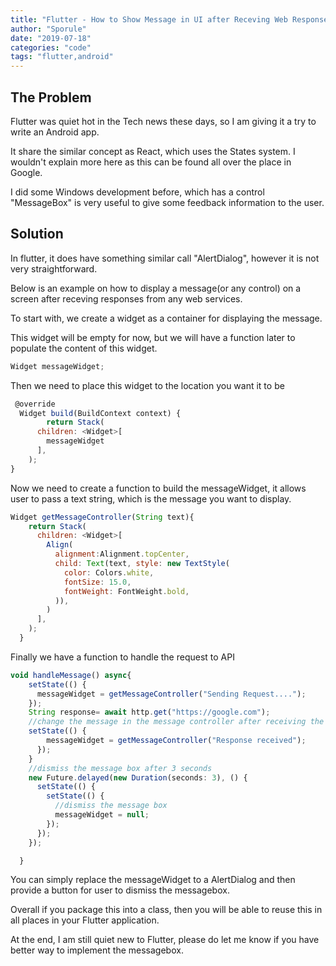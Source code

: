 ```yaml
---
title: "Flutter - How to Show Message in UI after Receving Web Responses"
author: "Sporule"
date: "2019-07-18"
categories: "code"
tags: "flutter,android"
---
```


## The Problem

Flutter was quiet hot in the Tech news these days, so I am giving it a try to write an Android app.

It share the similar concept as React, which uses the States system. I wouldn't explain more here as this can be found all over the place in Google.

I did some Windows development before, which has a control "MessageBox" is very useful to give some feedback information to the user.

## Solution

In flutter, it does have something similar call "AlertDialog", however it is not very straightforward.

Below is an example on how to display a message(or any control) on a screen after receving responses from any web services.

To start with, we create a widget as a container for displaying the message.

This widget will be empty for now, but we will have a function later to populate the content of this widget.

```javascript
Widget messageWidget;
```

Then we need to place this widget to the location you want it to be

```javascript
 @override
  Widget build(BuildContext context) {
        return Stack(
      children: <Widget>[
        messageWidget
      ],
    );
}
```

Now we need to create a function to build the messageWidget, it allows user to pass a text string, which is the message you want to display.

```javascript
Widget getMessageController(String text){
    return Stack(
      children: <Widget>[
        Align(
          alignment:Alignment.topCenter,
          child: Text(text, style: new TextStyle(
            color: Colors.white,
            fontSize: 15.0,
            fontWeight: FontWeight.bold,
          )),
        )
      ],
    );
  }
```

Finally we have a function to handle the request to API

```javascript
void handleMessage() async{
    setState(() {
      messageWidget = getMessageController("Sending Request....");
    });
    String response= await http.get("https://google.com");
    //change the message in the message controller after receiving the response
    setState(() {
        messageWidget = getMessageController("Response received");
      });
    }
    //dismiss the message box after 3 seconds
    new Future.delayed(new Duration(seconds: 3), () {
      setState(() {
        setState(() {
          //dismiss the message box
          messageWidget = null;
        });
      });
    });

  }
```

You can simply replace the messageWidget to a AlertDialog and then provide a button for user to dismiss the messagebox.

Overall if you package this into a class, then you will be able to reuse this in all places in your Flutter application.

At the end, I am still quiet new to Flutter,  please do let me know if you have better way to implement the messagebox.
